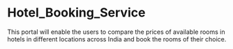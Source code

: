 # Hotel_Booking_Service
This portal will enable the users to compare the prices of available rooms in hotels in different locations across India and book the rooms of their choice.
